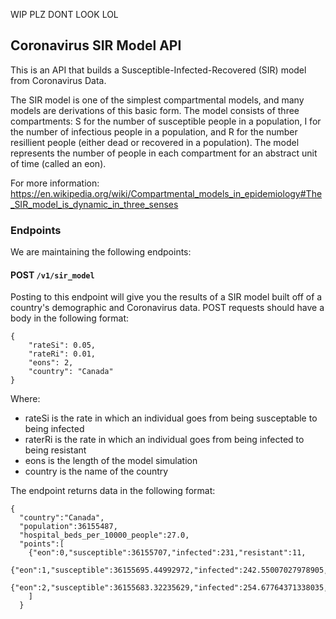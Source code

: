 WIP PLZ DONT LOOK LOL

## Coronavirus SIR Model API
This is an API that builds a Susceptible-Infected-Recovered (SIR) model from Coronavirus Data.

The SIR model is one of the simplest compartmental models, and many models are derivations of this basic form.  The model consists of three compartments: S for the number of susceptible people in a population, I for the number of infectious people in a population, and R for the number resillient people (either dead or recovered in a population).  The model represents the number of people in each compartment for an abstract unit of time (called an eon).

For more information: https://en.wikipedia.org/wiki/Compartmental_models_in_epidemiology#The_SIR_model_is_dynamic_in_three_senses 

### Endpoints
We are maintaining the following endpoints:

#### POST `/v1/sir_model`
Posting to this endpoint will give you the results of a SIR model built off of a country's demographic and Coronavirus data.  POST requests should have a body in the following format:

```
{
	"rateSi": 0.05,
	"rateRi": 0.01,
	"eons": 2,
	"country": "Canada"
}
```

Where:
- rateSi is the rate in which an individual goes from being susceptable to being infected
- raterRi is the rate in which an individual goes from being infected to being resistant
- eons is the length of the model simulation
- country is the name of the country

The endpoint returns data in the following format:
```
{
  "country":"Canada",
  "population":36155487,
  "hospital_beds_per_10000_people":27.0,
  "points":[
    {"eon":0,"susceptible":36155707,"infected":231,"resistant":11,
    {"eon":1,"susceptible":36155695.44992972,"infected":242.55007027978905,"resistant":11.0
    {"eon":2,"susceptible":36155683.32235629,"infected":254.67764371338035,"resistant":11.0}
    ]
  }
```
